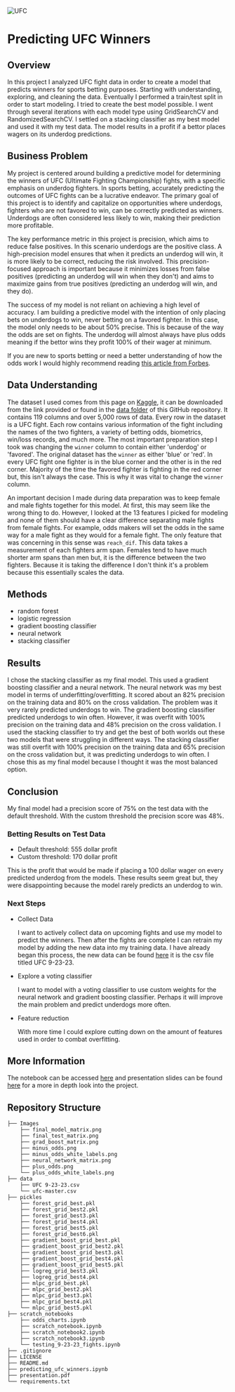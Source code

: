 ![UFC](https://upload.wikimedia.org/wikipedia/commons/thumb/9/92/UFC_Logo.svg/800px-UFC_Logo.svg.png)
# Predicting UFC Winners
## Overview
In this project I analyzed UFC fight data in order to create a model that predicts winners for sports betting purposes. Starting with understanding, exploring, and cleaning the data. Eventually I performed a train/test split in order to start modeling. I tried to create the best model possible. I went through several iterations with each model type using GridSearchCV and RandomizedSearchCV. I settled on a stacking classifier as my best model and used it with my test data. The model results in a profit if a bettor places wagers on its underdog predictions.
## Business Problem
My project is centered around building a predictive model for determining the winners of UFC (Ultimate Fighting Championship) fights, with a specific emphasis on underdog fighters. In sports betting, accurately predicting the outcomes of UFC fights can be a lucrative endeavor. The primary goal of this project is to identify and capitalize on opportunities where underdogs, fighters who are not favored to win, can be correctly predicted as winners. Underdogs are often considered less likely to win, making their prediction more profitable.

The key performance metric in this project is precision, which aims to reduce false positives. In this scenario underdogs are the positive class. A high-precision model ensures that when it predicts an underdog will win, it is more likely to be correct, reducing the risk involved. This precision-focused approach is important because it minimizes losses from false positives (predicting an underdog will win when they don't) and aims to maximize gains from true positives (predicting an underdog will win, and they do).

The success of my model is not reliant on achieving a high level of accuracy. I am building a predictive model with the intention of only placing bets on underdogs to win, never betting on a favored fighter. In this case, the model only needs to be about 50% precise. This is because of the way the odds are set on fights. The underdog will almost always have plus odds meaning if the bettor wins they profit 100% of their wager at minimum.

If you are new to sports betting or need a better understanding of how the odds work I would highly recommend reading [this article from Forbes](https://www.forbes.com/betting/sports-betting/what-do-sports-betting-odds-mean/#:~:text=Whereas%20negative%20(%2D)%20odds%20tell,%24120%20for%20every%20%24100%20wager.).
## Data Understanding
The dataset I used comes from this page on [Kaggle](https://www.kaggle.com/datasets/mdabbert/ultimate-ufc-dataset?select=ufc-master.csv), it can be downloaded from the link provided or found in the [data folder](https://github.com/Ben-Gilbert333/Predicting_UFC_Winners/tree/main/data) of this GitHub repository. It contains 119 columns and over 5,000 rows of data. Every row in the dataset is a UFC fight. Each row contains various information of the fight including the names of the two fighters, a variety of betting odds, biometrics, win/loss records, and much more. The most important preparation step I took was changing the `winner` column to contain either 'underdog' or 'favored'. The original dataset has the `winner` as either 'blue' or 'red'. In every UFC fight one fighter is in the blue corner and the other is in the red corner. Majority of the time the favored fighter is fighting in the red corner but, this isn't always the case. This is why it was vital to change the `winner` column.

An important decision I made during data preparation was to keep female and male fights together for this model. At first, this may seem like the wrong thing to do. However, I looked at the 13 features I picked for modeling and none of them should have a clear difference separating male fights from female fights. For example, odds makers will set the odds in the same way for a male fight as they would for a female fight. The only feature that was concerning in this sense was `reach_dif`. This data takes a measurement of each fighters arm span. Females tend to have much shorter arm spans than men but, it is the difference between the two fighters. Because it is taking the difference I don't think it's a problem because this essentially scales the data.
## Methods
- random forest
- logistic regression
- gradient boosting classifier
- neural network
- stacking classifier
## Results
I chose the stacking classifier as my final model. This used a gradient boosting classifier and a neural network. The neural network was my best model in terms of underfitting/overfitting. It scored about an 82% precision on the training data and 80% on the cross validation. The problem was it very rarely predicted underdogs to win. The gradient boosting classifier predicted underdogs to win often. However, it was overfit with 100% precision on the training data and 48% precision on the cross validation. I used the stacking classifier to try and get the best of both worlds out these two models that were struggling in different ways. The stacking classifier was still overfit with 100% precision on the training data and 65% precision on the cross validation but, it was predicting underdogs to win often. I chose this as my final model because I thought it was the most balanced option.
## Conclusion
My final model had a precision score of 75% on the test data with the default threshold. With the custom threshold the precision score was 48%. 
### Betting Results on Test Data
- Default threshold: 555 dollar profit 
- Custom threshold: 170 dollar profit

This is the profit that would be made if placing a 100 dollar wager on every predicted underdog from the models. These results seem great but, they were disappointing because the model rarely predicts an underdog to win. 
### Next Steps
- Collect Data

    I want to actively collect data on upcoming fights and use my model to predict the winners. Then after the fights are complete I can retrain my model by adding the new data into my training data. I have already began this process, the new data can be found [here](https://github.com/Ben-Gilbert333/Predicting_UFC_Winners/tree/main/data) it is the csv file titled UFC 9-23-23.


- Explore a voting classifier

    I want to model with a voting classifier to use custom weights for the neural network and gradient boosting classifier. Perhaps it will improve the main problem and predict underdogs more often.
    
    
- Feature reduction

    With more time I could explore cutting down on the amount of features used in order to combat overfitting.
## More Information
The notebook can be accessed [here](https://github.com/Ben-Gilbert333/Predicting_UFC_Winners/blob/main/predicting_ufc_winners.ipynb) and presentation slides can be found [here](https://github.com/Ben-Gilbert333/Predicting_UFC_Winners/blob/main/presentation.pdf) for a more in depth look into the project.
## Repository Structure
```
├── Images
    ├── final_model_matrix.png
    ├── final_test_matrix.png
    ├── grad_boost_matrix.png
    ├── minus_odds.png
    ├── minus_odds_white_labels.png
    ├── neural_network_matrix.png
    ├── plus_odds.png
    └── plus_odds_white_labels.png
├── data
    ├── UFC 9-23-23.csv
    └── ufc-master.csv
├── pickles
    ├── forest_grid_best.pkl
    ├── forest_grid_best2.pkl
    ├── forest_grid_best3.pkl
    ├── forest_grid_best4.pkl
    ├── forest_grid_best5.pkl
    ├── forest_grid_best6.pkl
    ├── gradient_boost_grid_best.pkl
    ├── gradient_boost_grid_best2.pkl
    ├── gradient_boost_grid_best3.pkl
    ├── gradient_boost_grid_best4.pkl
    ├── gradient_boost_grid_best5.pkl
    ├── logreg_grid_best3.pkl
    ├── logreg_grid_best4.pkl
    ├── mlpc_grid_best.pkl
    ├── mlpc_grid_best2.pkl
    ├── mlpc_grid_best3.pkl
    ├── mlpc_grid_best4.pkl
    └── mlpc_grid_best5.pkl
├── scratch_notebooks
    ├── odds_charts.ipynb
    ├── scratch_notebook.ipynb
    ├── scratch_notebook2.ipynb
    ├── scratch_notebook3.ipynb
    └── testing_9-23-23_fights.ipynb
├── .gitignore
├── LICENSE
├── README.md
├── predicting_ufc_winners.ipynb
├── presentation.pdf
└── requirements.txt
```
